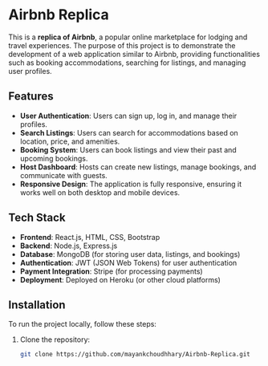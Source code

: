 # Airbnb Replica

This is a **replica of Airbnb**, a popular online marketplace for lodging and travel experiences. The purpose of this project is to demonstrate the development of a web application similar to Airbnb, providing functionalities such as booking accommodations, searching for listings, and managing user profiles.

## Features

- **User Authentication**: Users can sign up, log in, and manage their profiles.
- **Search Listings**: Users can search for accommodations based on location, price, and amenities.
- **Booking System**: Users can book listings and view their past and upcoming bookings.
- **Host Dashboard**: Hosts can create new listings, manage bookings, and communicate with guests.
- **Responsive Design**: The application is fully responsive, ensuring it works well on both desktop and mobile devices.

## Tech Stack

- **Frontend**: React.js, HTML, CSS, Bootstrap
- **Backend**: Node.js, Express.js
- **Database**: MongoDB (for storing user data, listings, and bookings)
- **Authentication**: JWT (JSON Web Tokens) for user authentication
- **Payment Integration**: Stripe (for processing payments)
- **Deployment**: Deployed on Heroku (or other cloud platforms)
  
## Installation

To run the project locally, follow these steps:

1. Clone the repository:
   ```bash
   git clone https://github.com/mayankchoudhhary/Airbnb-Replica.git
